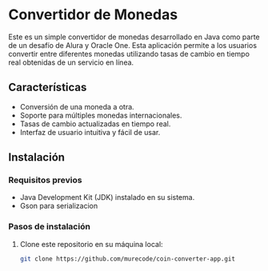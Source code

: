 # Convertidor de Monedas

Este es un simple convertidor de monedas desarrollado en Java como parte de un desafío de Alura y Oracle One. Esta aplicación permite a los usuarios convertir entre diferentes monedas utilizando tasas de cambio en tiempo real obtenidas de un servicio en línea.

## Características

- Conversión de una moneda a otra.
- Soporte para múltiples monedas internacionales.
- Tasas de cambio actualizadas en tiempo real.
- Interfaz de usuario intuitiva y fácil de usar.

## Instalación

### Requisitos previos

- Java Development Kit (JDK) instalado en su sistema.
- Gson para serializacion

### Pasos de instalación

1. Clone este repositorio en su máquina local:

   ```bash
   git clone https://github.com/murecode/coin-converter-app.git


